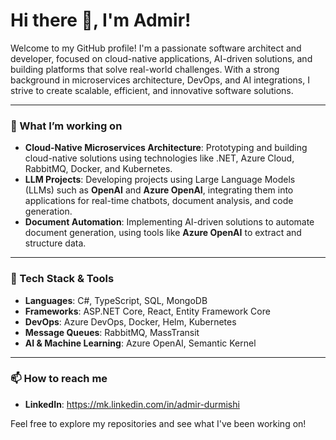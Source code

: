 # Hi there 👋, I'm **Admir**!

Welcome to my GitHub profile! I'm a passionate software architect and developer, focused on cloud-native applications, AI-driven solutions, and building platforms that solve real-world challenges. With a strong background in microservices architecture, DevOps, and AI integrations, I strive to create scalable, efficient, and innovative software solutions.

---

### 🔭 What I’m working on
- **Cloud-Native Microservices Architecture**: Prototyping and building cloud-native solutions using technologies like .NET, Azure Cloud, RabbitMQ, Docker, and Kubernetes.
- **LLM Projects**: Developing projects using Large Language Models (LLMs) such as **OpenAI** and **Azure OpenAI**, integrating them into applications for real-time chatbots, document analysis, and code generation.
- **Document Automation**: Implementing AI-driven solutions to automate document generation, using tools like **Azure OpenAI** to extract and structure data.

---

### 💼 Tech Stack & Tools
- **Languages**: C#, TypeScript, SQL, MongoDB
- **Frameworks**: ASP.NET Core, React, Entity Framework Core
- **DevOps**: Azure DevOps, Docker, Helm, Kubernetes
- **Message Queues**: RabbitMQ, MassTransit
- **AI & Machine Learning**: Azure OpenAI, Semantic Kernel

---

### 📫 How to reach me
- **LinkedIn**: https://mk.linkedin.com/in/admir-durmishi

Feel free to explore my repositories and see what I've been working on!
